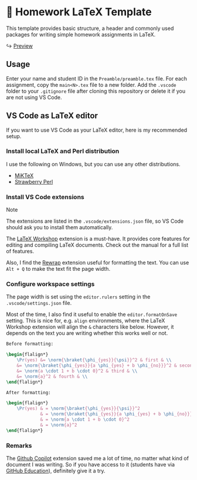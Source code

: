 # 📜 Homework LaTeX Template

This template provides basic structure, a header and commonly used packages for writing
simple homework assignments in LaTeX.

↪ [Preview](Exercise1/main1.pdf)

## Usage

Enter your name and student ID in the `Preamble/preamble.tex` file. For each assignment,
copy the `main<N>.tex` file to a new folder. Add the `.vscode` folder to your `.gitignore`
file after cloning this repository or delete it if you are not using VS Code.


## VS Code as LaTeX editor

If you want to use VS Code as your LaTeX editor, here is my recommended setup.

### Install local LaTeX and Perl distribution

I use the following on Windows, but you can use any other distributions.

- [MiKTeX](https://miktex.org/download)
- [Strawberry Perl](http://strawberryperl.com/)

### Install VS Code extensions

> [!NOTE]
> The extensions are listed in the `.vscode/extensions.json` file, so VS Code should ask
> you to install them automatically.

The [LaTeX Workshop](https://marketplace.visualstudio.com/items?itemName=James-Yu.latex-workshop)
extension is a must-have. It provides core features for editing and compiling LaTeX
documents. Check out the manual for a full list of features.

Also, I find the [Rewrap](https://marketplace.visualstudio.com/items?itemName=stkb.rewrap)
extension useful for formatting the text. You can use `Alt + Q` to make the text fit the
page width.

### Configure workspace settings

The page width is set using the `editor.rulers` setting in the `.vscode/settings.json`
file.

Most of the time, I also find it useful to enable the `editor.formatOnSave` setting. This
is nice for, e.g. `align` environments, where the LaTeX Workshop extension will align the
`&` characters like below. However, it depends on the text you are writing whether this
works well or not.

```latex
Before formatting:

\begin{flalign*}
    \Pr(yes) &= \norm{\braket{\phi_{yes}}{\psi}}^2 & first & \\
    &= \norm{\braket{\phi_{yes}}{a \phi_{yes} + b \phi_{no}}}^2 & second & \\
    &= \norm{a \cdot 1 + b \cdot 0}^2 & third & \\
    &= \norm{a}^2 & fourth & \\
\end{flalign*}
```

```latex
After formatting:

\begin{flalign*}
    \Pr(yes) & = \norm{\braket{\phi_{yes}}{\psi}}^2                       & first  & \\
             & = \norm{\braket{\phi_{yes}}{a \phi_{yes} + b \phi_{no}}}^2 & second & \\
             & = \norm{a \cdot 1 + b \cdot 0}^2                           & third  & \\
             & = \norm{a}^2                                               & fourth & \\
\end{flalign*}
```

### Remarks

The [Github Copilot](https://marketplace.visualstudio.com/items?itemName=GitHub.copilot)
extension saved me a lot of time, no matter what kind of document I was writing. So if you
have access to it (students have via [GitHub Education](https://education.github.com/)),
definitely give it a try.
